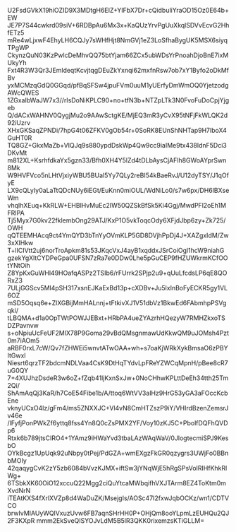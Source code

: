 U2FsdGVkX19hiOZID9X3MDtgH6EIZ+YIFbX7Dr+cQidbuliYraOD15Oz0E64b+EW
JE7P7S44cwkrd09siV+6RDBpAu6Mx3x+KaQUzYrvPgUuXkqlSDVvEcvG2HhfETz5
mRe4wLjxwF4EhyLH6CQJy7sWHfHjt8NmGVj1eZ3LoSfhaBygUK5MSX6siyqTPgWP
CkynzQuN03KzPwlcDeMhvQQ75btYjam66ZCx5ubWDsYrPnoahDjoBnE7ixMUkyYh
Fxt4R3W3Qr3JEmldeqtKcvjtqgDEuZkYxnqi62mxfnRsw7ob7xY1Byfo2oDkMfBv
yxMCMzqGdQ0GGqd/pfBqSFSw4jpuFVm0uuM1yUErfyDmWmOQ0YjetzodgAWcQWES
1ZGxaIbWaJW7x3//rIsDoNiKPLC90+no+tfN3b+NTZpLTk3N0FvoFuDoCpjYjgeb
Q/dACxWAHNV0QygjMu2o9AAwSctgKE/MjEQ3mR3yCvX95tNFjFkWLQK2d92iUzrv
XHxGKSaqZPNDi/7hpG4t06ZFKV0gOb54r+0SoRK8EUnShNHTap9H7lboX4GuHT0R
TQ8GZ+GkxMaZb+VIQJq9s880ypdDskWp4Qw9cc9iaIMe9tx438ldnF5Dci3DKvMt
m812XL+KsrhfdkaYx5gzn33/Bfh0XH4Y5lZd4tDLbAysCjAFlh8GWoAYprSwn8Mk
W9HVFVco5nLHtVjxiyWBU5BUal5Yy7QLy2reBI54kBaeRvJ/U12dyTSY/J1qOfyE
LX9cQLyIy0aLaTtQDcNUy6iEGt/EuKnn0miOUL/WdNiLo0/s7w6px/DH6lBXseWm
vhqlhXEuq+KkRLW+EHBlHvMuEc2IW50QZSkBfSk5Ki4Ggj/MwdPFl2oEh1MFRIPA
Tj5Myx7G0kv22fklembOng29ATJ/KxP1O5vkToqcOdy6XFjdJbp6zy+Zk725/OWH
qQTEEMHAcq9ct4YmQYD3bTnYyOVmKLP5GD8DVjhPpDj4J+XAZgxIdM/Zw3xXlHkw
T+lICIVtt2uj6norTroApkm81s53JKqcVxJ4ayB1xqddxJSrCoiOgl1hcW9niahG
gzekYgXltCYDPeGpa0UFSN7zRa7e0DDw0Lhe5pGuCEP9fHZUWkrmKCfOOtYNtOih
Z8YpKxGuWHl49HOafqASPz2TSIb6/rFUrrk2SPjp2u9+qUuLfcdsLP6qE8QORxZ3
7ULjGGScv5Ml4pSH317xsnEJKaExBd13p+cXDBv+Ju5lxInBoFyECKR5gy1VL6OZ
mSD5Oqsq6e+ZlXGBijMmHALnnj+tFtkivXJ1V51dbVz1BkwEd6FAbmhpPSVgqki/
tLBQMA+d1a0OpTWtPOWJJEBxt+HRbPA4ueZYAzrhHQezyW7RMHZkxoTSDZPavnvw
s+oNpiuUcFeUF2MlX78P9Goma29vBdQMsgnmawUdKkwQM9uJOMsh4Pzt0m7iAOm5
aRBF0rxL7cW/Qv7fZHWEi5wnvtATwOAA+wh+s7oaKjWRkXykBmsaO6zPBYItGwxl
Niesrt6qrzTF2bdcmNDLVaa4CsK9DtHqTYdvLpFReYZWCqMpnH/pBee8cR7uG0QY
7+4XUJhzDsdeR3w6oZ+fZqb41ljKxnSxJw+0NoCHhwKPLttDeEh34tth25Tm2Qi/
ShAmAqQj3KaR/h7CoE54Fibe1b/A/ttoq6WtVV3alHz9HrG53yGA3aFOccKcbEne
vknyUCxO4lz/gFm4/ms5ZNXXJC+Vl4vN8CmHTZszP9iY/VHIrdBzenZemsrJv46e
/lFyfjPonPWkZf6yttq8fss4Yn8Q0cZsPMX2YF/Voy10zKJ5C+PbolfDQFhQVDp6
Rtxk6b789jtsCIRO4+1YAmz9iHWaYvd3tbaLAzWAqWaV/0JlogtecmiSPJ9KesbO
OYkBcgz1UpUqk92uNbpy0tPej/PdGZA+wmEXgzFkGR0qzygrs3UWjFo0BBnbMOIy
42qaqygCvK2zY5zb6084bVvzKJMX+iftSw3jYNqWjE5hRgSPsVoIRIHfKhkRlWg+
6TSbkXK60OiO12xccuQ22Mgg2ciQuYtcaMWbqifhVXJTArm8EZ4ToKtm0mXvdNrN
iTEAtKXS4fXrlXVZp8d4WaDuZK/MsejgIs/AOSc47I2fxwJqbOCKz/wn1/CDTVCO
brwIvMIAUyWQlVxuzUvw6FB7aqnSHrHH0P+OHjQm8ooYLpmLzEUHQu2QJ2F3KXpR
mmm2EkSveQISYOJvLdM5B5lR3QKK0rixemzsKTiGLLM=
